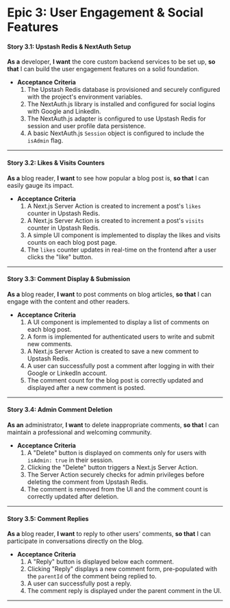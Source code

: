 # Epic 3: User Engagement & Social Features

#### Story 3.1: Upstash Redis & NextAuth Setup

**As a** developer,
**I want** the core custom backend services to be set up,
**so that** I can build the user engagement features on a solid foundation.

-   **Acceptance Criteria**
    1. The Upstash Redis database is provisioned and securely configured with the project's environment variables.
    2. The NextAuth.js library is installed and configured for social logins with Google and LinkedIn.
    3. The NextAuth.js adapter is configured to use Upstash Redis for session and user profile data persistence.
    4. A basic NextAuth.js `Session` object is configured to include the `isAdmin` flag.

---

#### Story 3.2: Likes & Visits Counters

**As a** blog reader,
**I want** to see how popular a blog post is,
**so that** I can easily gauge its impact.

-   **Acceptance Criteria**
    1. A Next.js Server Action is created to increment a post's `likes` counter in Upstash Redis.
    2. A Next.js Server Action is created to increment a post's `visits` counter in Upstash Redis.
    3. A simple UI component is implemented to display the likes and visits counts on each blog post page.
    4. The `likes` counter updates in real-time on the frontend after a user clicks the "like" button.

---

#### Story 3.3: Comment Display & Submission

**As a** blog reader,
**I want** to post comments on blog articles,
**so that** I can engage with the content and other readers.

-   **Acceptance Criteria**
    1. A UI component is implemented to display a list of comments on each blog post.
    2. A form is implemented for authenticated users to write and submit new comments.
    3. A Next.js Server Action is created to save a new comment to Upstash Redis.
    4. A user can successfully post a comment after logging in with their Google or LinkedIn account.
    5. The comment count for the blog post is correctly updated and displayed after a new comment is posted.

---

#### Story 3.4: Admin Comment Deletion

**As an** administrator,
**I want** to delete inappropriate comments,
**so that** I can maintain a professional and welcoming community.

-   **Acceptance Criteria**
    1. A "Delete" button is displayed on comments only for users with `isAdmin: true` in their session.
    2. Clicking the "Delete" button triggers a Next.js Server Action.
    3. The Server Action securely checks for admin privileges before deleting the comment from Upstash Redis.
    4. The comment is removed from the UI and the comment count is correctly updated after deletion.

---

#### Story 3.5: Comment Replies

**As a** blog reader,
**I want** to reply to other users' comments,
**so that** I can participate in conversations directly on the blog.

-   **Acceptance Criteria**
    1. A "Reply" button is displayed below each comment.
    2. Clicking "Reply" displays a new comment form, pre-populated with the `parentId` of the comment being replied to.
    3. A user can successfully post a reply.
    4. The comment reply is displayed under the parent comment in the UI.

---
